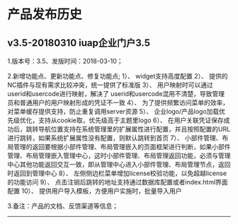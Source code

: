 # 产品发布历史

## v3.5-20180310 iuap企业门户3.5

1.版本号：3.5、发版时间：2018-03-10；

2.新增功能点、更新功能点、修复功能点;
1）、	widget支持高度配置
2）、	提供的NC插件与现有需求比较冲突，统一提供了标准版
3）、	用户映射时可以通过userid和usercode进行映射，解决了 userid和usercode混用不清楚，导致管理员和普通用户的用户映射形成的凭证不一致
4）、	为了提供频繁访问菜单的效率，对菜单缓存提供支持，防止重复调用server资源
5）、	企业logo/产品logo加载优先级优化，支持从cookie取，优先级高于主题里logo
6）、	在用户关联凭证保存成功后，跳转导航位置支持在系统管理里的扩展属性进行配置，并且按照配置的URL进行跳转，如果系统扩展属性没有配置，则默认跳转到首页
7）、	小部件管理、布局管理的返回要根据小部件管理、布局管理嵌入的页面框架进行判断，如果小部件管理、布局管理嵌入管理中心，这时小部件管理、布局管理返回功能，必须与管理中心其他功能返回交互一致，即从管理中心进入小部件管理、布局管理节点，返回时返回到管理中心
8）、	左侧侧边栏菜单增加license校验功能，以免超越license的功能访问
9）、	点击注销后跳转的地址支持通过数据库配置或者index.html界面配置
10）、	提供用户导入模板，方便用户实施时，批量导入用户

3.备注：产品的文档、反馈渠道等信息；

*** 

